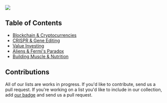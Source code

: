 <a href="http://www.athena.cool/#subscribe"><img src="https://github.com/AthenaAI/athenas-list_one/blob/master/assets/athenas-list-cover.png"></a>
<br>

## Table of Contents
* [Blockchain & Cryptocurrencies](https://github.com/AthenaAI/athenas-list_one/blob/master/blockchain.md)
* [CRISPR & Gene Editing](https://github.com/AthenaAI/athenas-list_one/blob/master/crispr.md)
* [Value Investing](https://github.com/AthenaAI/athenas-list_one/blob/master/investing.md)
* [Aliens & Fermi's Paradox](https://github.com/AthenaAI/athenas-list_one/blob/master/fermi-paradox.md)
* [Building Muscle & Nutrition](https://github.com/AthenaAI/athenas-list_one/blob/master/nutrition.md)

## Contributions
All of our lists are works in progress. If you'd like to contribute, send us a pull request. If you're working on a list you'd like to include in our collection, add [our badge](https://github.com/AthenaAI/athenas-list_one/blob/master/assets/athenas-list.png) and send us a pull request.
